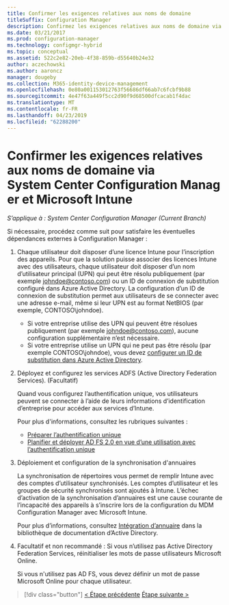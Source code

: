 ```yaml
---
title: Confirmer les exigences relatives aux noms de domaine
titleSuffix: Configuration Manager
description: Confirmez les exigences relatives aux noms de domaine via System Center Configuration Manager.
ms.date: 03/21/2017
ms.prod: configuration-manager
ms.technology: configmgr-hybrid
ms.topic: conceptual
ms.assetid: 522c2e82-20eb-4f38-859b-d55640b24e32
author: aczechowski
ms.author: aaroncz
manager: dougeby
ms.collection: M365-identity-device-management
ms.openlocfilehash: 0e80a001153012763f56686df66ab7c6fcbf9b88
ms.sourcegitcommit: 4e47f63a449f5cc2d90f9d68500dfcacab1f4dac
ms.translationtype: MT
ms.contentlocale: fr-FR
ms.lasthandoff: 04/23/2019
ms.locfileid: "62288200"
---
```

# <a name="confirm-domain-name-requirements-with-system-center-configuration-manager-and-microsoft-intune"></a>Confirmer les exigences relatives aux noms de domaine via System Center Configuration Manager et Microsoft Intune

*S’applique à : System Center Configuration Manager (Current Branch)*

Si nécessaire, procédez comme suit pour satisfaire les éventuelles dépendances externes à Configuration Manager :

1. Chaque utilisateur doit disposer d’une licence Intune pour l’inscription des appareils. Pour que la solution puisse associer des licences Intune avec des utilisateurs, chaque utilisateur doit disposer d’un nom d’utilisateur principal (UPN) qui peut être résolu publiquement (par exemple johndoe@contoso.com) ou un ID de connexion de substitution configuré dans Azure Active Directory. La configuration d’un ID de connexion de substitution permet aux utilisateurs de se connecter avec une adresse e-mail, même si leur UPN est au format NetBIOS (par exemple, CONTOSO\johndoe).

   - Si votre entreprise utilise des UPN qui peuvent être résolues publiquement (par exemple johndoe@contoso.com), aucune configuration supplémentaire n’est nécessaire.
   - Si votre entreprise utilise un UPN qui ne peut pas être résolu (par exemple CONTOSO\johndoe), vous devez [configurer un ID de substitution dans Azure Active Directory](https://azure.microsoft.com/documentation/articles/active-directory-aadconnect-get-started-custom/#pages-under-the-section-sync).

2. Déployez et configurez les services ADFS (Active Directory Federation Services). (Facultatif)

    Quand vous configurez l’authentification unique, vos utilisateurs peuvent se connecter à l’aide de leurs informations d’identification d’entreprise pour accéder aux services d’Intune.

    Pour plus d'informations, consultez les rubriques suivantes :
   -   [Préparer l’authentification unique](http://go.microsoft.com/fwlink/?LinkID=271124)
   -   [Planifier et déployer AD FS 2.0 en vue d’une utilisation avec l’authentification unique](http://go.microsoft.com/fwlink/?LinkID=271125)

3. Déploiement et configuration de la synchronisation d'annuaires

    La synchronisation de répertoires vous permet de remplir Intune avec des comptes d’utilisateur synchronisés. Les comptes d’utilisateur et les groupes de sécurité synchronisés sont ajoutés à Intune. L’échec d’activation de la synchronisation d’annuaires est une cause courante de l’incapacité des appareils à s’inscrire lors de la configuration du MDM Configuration Manager avec Microsoft Intune.

    Pour plus d’informations, consultez [Intégration d’annuaire](http://go.microsoft.com/fwlink/?LinkID=271120) dans la bibliothèque de documentation d’Active Directory.

4. Facultatif et non recommandé : Si vous n’utilisez pas Active Directory Federation Services, réinitialiser les mots de passe utilisateurs Microsoft Online.

    Si vous n'utilisez pas AD FS, vous devez définir un mot de passe Microsoft Online pour chaque utilisateur.

> [!div class="button"]
> [< Étape précédente](create-mdm-collection.md) [Étape suivante >](configure-intune-subscription.md)
